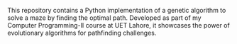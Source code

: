 This repository contains a Python implementation of a genetic algorithm to solve a maze by finding the optimal path. Developed as part of my Computer Programming-II course at UET Lahore, it showcases the power of evolutionary algorithms for pathfinding challenges.

